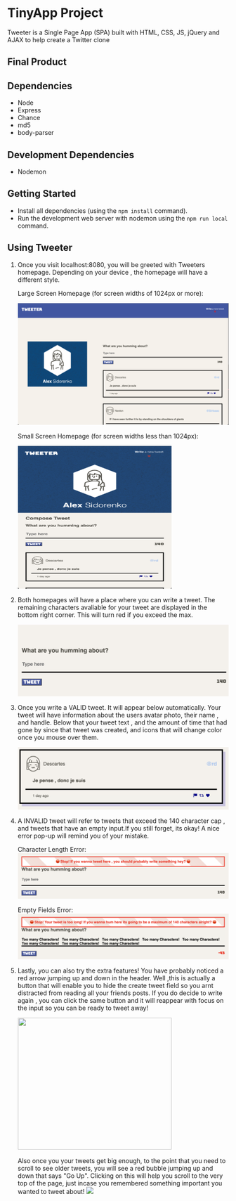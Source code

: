 # TinyApp Project

Tweeter is a Single Page App (SPA) built with HTML, CSS, JS, jQuery and AJAX to help create a Twitter clone

## Final Product

## Dependencies

- Node
- Express
- Chance
- md5
- body-parser

## Development Dependencies

- Nodemon

## Getting Started

- Install all dependencies (using the `npm install` command).
- Run the development web server with nodemon using the `npm run local` command.

## Using Tweeter

1. Once you visit localhost:8080, you will be greeted with Tweeters homepage. Depending on your device , the homepage will have a different style.

   Large Screen Homepage (for screen widths of 1024px or more):

   ![Screenshot](/public/screenshots/screenshot1.png)

   Small Screen Homepage (for screen widths less than 1024px):

    <img src='./public/screenshots/screenshot2.png' width="350" height="325">

2. Both homepages will have a place where you can write a tweet. The remaining characters avaliable
   for your tweet are displayed in the bottom right corner. This will turn red if you exceed the max.

   ![Screenshot](/public/screenshots/screenshot3.png)

3. Once you write a VALID tweet. It will appear below automatically. Your tweet will have information about the users avatar photo, their name , and handle. Below that your tweet text , and the amount of time that had gone by since that tweet was created, and icons that will change color once you mouse over them.

   ![Screenshot](/public/screenshots/screenshot4.png)

4. A INVALID tweet will refer to tweets that exceed the 140 character cap , and
   tweets that have an empty input.If you still forget, its okay! A nice error pop-up will remind you of your mistake.

   Character Length Error:
   ![Screenshot](/public/screenshots/screenshot5.png)

   Empty Fields Error:
   ![Screenshot](/public/screenshots/screenshot6.png)

5. Lastly, you can also try the extra features! You have probably noticed a red arrow jumping up and down in the header. Well ,this is actually a button that will enable you to hide the create tweet field so you arnt distracted from reading all your friends posts. If you do decide to write again , you can click the same button and it will reappear with focus on the input so you can be ready to tweet away!

   <img src='./public/gifs/readMeGif.gif' width="350" height="300">

   Also once you your tweets get big enough, to the point that you need to scroll to see older tweets, you will see a red bubble jumping up and down that says "Go Up". Clicking on this will help you scroll to the very top of the page, just incase you remembered something important you wanted to tweet about!
   <img src='./public/gifs/readMeGif2.gif' width="400">
